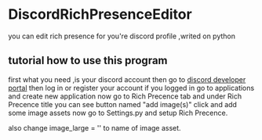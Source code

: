 # DiscordRichPresenceEditor
you can edit rich presence for you're discord profile ,writed on python


## tutorial how to use this program
first what you need ,is your discord account
then go to [discord developer portal](https://discord.com/developers/)
then log in or register your account
if you logged in go to applications and create new application
now go to Rich Precence tab and under Rich Precence title you can see button named "add image(s)"
click and add some image assets
now go to Settings.py and setup Rich Precence.

also change 
image_large = '' to name of image asset.
